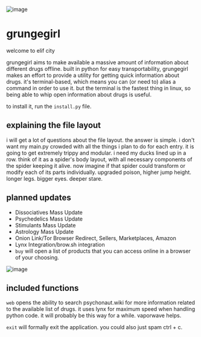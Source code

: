![image](https://user-images.githubusercontent.com/90430427/133154198-7da21197-0acb-43ac-8155-4d1edbcf3f02.png)

# grungegirl 

welcome to elif city

grungegirl aims to make available a massive amount of information about different drugs offline. built in python for easy transportability, grungegirl makes an effort to provide a utility for getting quick information about drugs. it's terminal-based, which means you can (or need to) alias a command in order to use it. but the terminal is the fastest thing in linux, so being able to whip open information about drugs is useful.

to install it, run the `install.py` file.

## explaining the file layout

i will get a lot of questions about the file layout. the answer is simple. i don't want my main.py crowded with all the things i plan to do for each entry. it is going to get extremely trippy and modular. i need my ducks lined up in a row. think of it as a spider's body layout, with all necessary components of the spider keeping it alive. now imagine if that spider could transform or modify each of its parts individually. upgraded poison, higher jump height. longer legs. bigger eyes. deeper stare. 


## planned updates

- Dissociatives Mass Update
- Psychedelics Mass Update
- Stimulants Mass Update
- Astrology Mass Update
- Onion Link/Tor Browser Redirect, Sellers, Marketplaces, Amazon
- Lynx Integration/brow.sh integration
- `buy` will open a list of products that you can access online in a browser of your choosing.

![image](https://user-images.githubusercontent.com/90430427/133165416-e009fb21-b4ca-46e4-b3d2-1b61543a1a41.png)

## included functions

`web` opens the ability to search psychonaut.wiki for more information related to the available list of drugs. it uses lynx for maximum speed when handling python code. it will probably be this way for a while. vaporwave helps. 

`exit` will formally exit the application. you could also just spam ctrl + c. 


